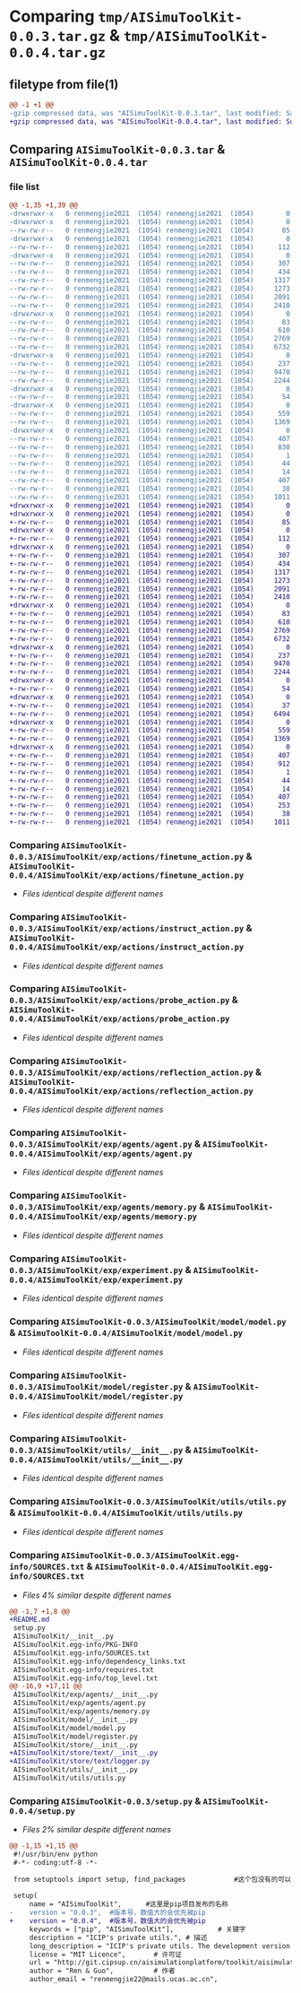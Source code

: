 # Comparing `tmp/AISimuToolKit-0.0.3.tar.gz` & `tmp/AISimuToolKit-0.0.4.tar.gz`

## filetype from file(1)

```diff
@@ -1 +1 @@
-gzip compressed data, was "AISimuToolKit-0.0.3.tar", last modified: Sat Apr 22 08:42:21 2023, max compression
+gzip compressed data, was "AISimuToolKit-0.0.4.tar", last modified: Sun Apr 23 08:52:11 2023, max compression
```

## Comparing `AISimuToolKit-0.0.3.tar` & `AISimuToolKit-0.0.4.tar`

### file list

```diff
@@ -1,35 +1,39 @@
-drwxrwxr-x   0 renmengjie2021  (1054) renmengjie2021  (1054)        0 2023-04-22 08:42:21.170009 AISimuToolKit-0.0.3/
-drwxrwxr-x   0 renmengjie2021  (1054) renmengjie2021  (1054)        0 2023-04-22 08:42:21.166010 AISimuToolKit-0.0.3/AISimuToolKit/
--rw-rw-r--   0 renmengjie2021  (1054) renmengjie2021  (1054)       85 2023-04-22 08:15:55.000000 AISimuToolKit-0.0.3/AISimuToolKit/__init__.py
-drwxrwxr-x   0 renmengjie2021  (1054) renmengjie2021  (1054)        0 2023-04-22 08:42:21.166010 AISimuToolKit-0.0.3/AISimuToolKit/exp/
--rw-rw-r--   0 renmengjie2021  (1054) renmengjie2021  (1054)      112 2023-04-22 08:15:55.000000 AISimuToolKit-0.0.3/AISimuToolKit/exp/__init__.py
-drwxrwxr-x   0 renmengjie2021  (1054) renmengjie2021  (1054)        0 2023-04-22 08:42:21.166010 AISimuToolKit-0.0.3/AISimuToolKit/exp/actions/
--rw-rw-r--   0 renmengjie2021  (1054) renmengjie2021  (1054)      307 2023-04-22 08:15:55.000000 AISimuToolKit-0.0.3/AISimuToolKit/exp/actions/__init__.py
--rw-rw-r--   0 renmengjie2021  (1054) renmengjie2021  (1054)      434 2023-04-22 08:28:12.000000 AISimuToolKit-0.0.3/AISimuToolKit/exp/actions/base_action.py
--rw-rw-r--   0 renmengjie2021  (1054) renmengjie2021  (1054)     1317 2023-04-22 08:28:12.000000 AISimuToolKit-0.0.3/AISimuToolKit/exp/actions/finetune_action.py
--rw-rw-r--   0 renmengjie2021  (1054) renmengjie2021  (1054)     1273 2023-04-22 08:28:12.000000 AISimuToolKit-0.0.3/AISimuToolKit/exp/actions/instruct_action.py
--rw-rw-r--   0 renmengjie2021  (1054) renmengjie2021  (1054)     2091 2023-04-22 08:28:12.000000 AISimuToolKit-0.0.3/AISimuToolKit/exp/actions/probe_action.py
--rw-rw-r--   0 renmengjie2021  (1054) renmengjie2021  (1054)     2410 2023-04-22 08:28:12.000000 AISimuToolKit-0.0.3/AISimuToolKit/exp/actions/reflection_action.py
-drwxrwxr-x   0 renmengjie2021  (1054) renmengjie2021  (1054)        0 2023-04-22 08:42:21.166010 AISimuToolKit-0.0.3/AISimuToolKit/exp/agents/
--rw-rw-r--   0 renmengjie2021  (1054) renmengjie2021  (1054)       83 2023-04-22 08:15:55.000000 AISimuToolKit-0.0.3/AISimuToolKit/exp/agents/__init__.py
--rw-rw-r--   0 renmengjie2021  (1054) renmengjie2021  (1054)      610 2023-04-22 08:28:12.000000 AISimuToolKit-0.0.3/AISimuToolKit/exp/agents/agent.py
--rw-rw-r--   0 renmengjie2021  (1054) renmengjie2021  (1054)     2769 2023-04-22 08:15:55.000000 AISimuToolKit-0.0.3/AISimuToolKit/exp/agents/memory.py
--rw-rw-r--   0 renmengjie2021  (1054) renmengjie2021  (1054)     6732 2023-04-22 08:28:12.000000 AISimuToolKit-0.0.3/AISimuToolKit/exp/experiment.py
-drwxrwxr-x   0 renmengjie2021  (1054) renmengjie2021  (1054)        0 2023-04-22 08:42:21.170009 AISimuToolKit-0.0.3/AISimuToolKit/model/
--rw-rw-r--   0 renmengjie2021  (1054) renmengjie2021  (1054)      237 2023-04-22 08:15:55.000000 AISimuToolKit-0.0.3/AISimuToolKit/model/__init__.py
--rw-rw-r--   0 renmengjie2021  (1054) renmengjie2021  (1054)     9470 2023-04-22 08:28:12.000000 AISimuToolKit-0.0.3/AISimuToolKit/model/model.py
--rw-rw-r--   0 renmengjie2021  (1054) renmengjie2021  (1054)     2244 2023-04-22 08:28:12.000000 AISimuToolKit-0.0.3/AISimuToolKit/model/register.py
-drwxrwxr-x   0 renmengjie2021  (1054) renmengjie2021  (1054)        0 2023-04-22 08:42:21.170009 AISimuToolKit-0.0.3/AISimuToolKit/store/
--rw-rw-r--   0 renmengjie2021  (1054) renmengjie2021  (1054)       54 2023-04-22 08:15:55.000000 AISimuToolKit-0.0.3/AISimuToolKit/store/__init__.py
-drwxrwxr-x   0 renmengjie2021  (1054) renmengjie2021  (1054)        0 2023-04-22 08:42:21.170009 AISimuToolKit-0.0.3/AISimuToolKit/utils/
--rw-rw-r--   0 renmengjie2021  (1054) renmengjie2021  (1054)      559 2023-04-22 08:15:55.000000 AISimuToolKit-0.0.3/AISimuToolKit/utils/__init__.py
--rw-rw-r--   0 renmengjie2021  (1054) renmengjie2021  (1054)     1369 2023-04-22 08:15:55.000000 AISimuToolKit-0.0.3/AISimuToolKit/utils/utils.py
-drwxrwxr-x   0 renmengjie2021  (1054) renmengjie2021  (1054)        0 2023-04-22 08:42:21.166010 AISimuToolKit-0.0.3/AISimuToolKit.egg-info/
--rw-rw-r--   0 renmengjie2021  (1054) renmengjie2021  (1054)      407 2023-04-22 08:42:21.000000 AISimuToolKit-0.0.3/AISimuToolKit.egg-info/PKG-INFO
--rw-rw-r--   0 renmengjie2021  (1054) renmengjie2021  (1054)      830 2023-04-22 08:42:21.000000 AISimuToolKit-0.0.3/AISimuToolKit.egg-info/SOURCES.txt
--rw-rw-r--   0 renmengjie2021  (1054) renmengjie2021  (1054)        1 2023-04-22 08:42:21.000000 AISimuToolKit-0.0.3/AISimuToolKit.egg-info/dependency_links.txt
--rw-rw-r--   0 renmengjie2021  (1054) renmengjie2021  (1054)       44 2023-04-22 08:42:21.000000 AISimuToolKit-0.0.3/AISimuToolKit.egg-info/requires.txt
--rw-rw-r--   0 renmengjie2021  (1054) renmengjie2021  (1054)       14 2023-04-22 08:42:21.000000 AISimuToolKit-0.0.3/AISimuToolKit.egg-info/top_level.txt
--rw-rw-r--   0 renmengjie2021  (1054) renmengjie2021  (1054)      407 2023-04-22 08:42:21.170009 AISimuToolKit-0.0.3/PKG-INFO
--rw-rw-r--   0 renmengjie2021  (1054) renmengjie2021  (1054)       38 2023-04-22 08:42:21.170009 AISimuToolKit-0.0.3/setup.cfg
--rw-rw-r--   0 renmengjie2021  (1054) renmengjie2021  (1054)     1011 2023-04-22 08:42:20.000000 AISimuToolKit-0.0.3/setup.py
+drwxrwxr-x   0 renmengjie2021  (1054) renmengjie2021  (1054)        0 2023-04-23 08:52:11.789602 AISimuToolKit-0.0.4/
+drwxrwxr-x   0 renmengjie2021  (1054) renmengjie2021  (1054)        0 2023-04-23 08:52:11.789602 AISimuToolKit-0.0.4/AISimuToolKit/
+-rw-rw-r--   0 renmengjie2021  (1054) renmengjie2021  (1054)       85 2023-04-22 08:15:55.000000 AISimuToolKit-0.0.4/AISimuToolKit/__init__.py
+drwxrwxr-x   0 renmengjie2021  (1054) renmengjie2021  (1054)        0 2023-04-23 08:52:11.789602 AISimuToolKit-0.0.4/AISimuToolKit/exp/
+-rw-rw-r--   0 renmengjie2021  (1054) renmengjie2021  (1054)      112 2023-04-22 08:15:55.000000 AISimuToolKit-0.0.4/AISimuToolKit/exp/__init__.py
+drwxrwxr-x   0 renmengjie2021  (1054) renmengjie2021  (1054)        0 2023-04-23 08:52:11.789602 AISimuToolKit-0.0.4/AISimuToolKit/exp/actions/
+-rw-rw-r--   0 renmengjie2021  (1054) renmengjie2021  (1054)      307 2023-04-22 08:15:55.000000 AISimuToolKit-0.0.4/AISimuToolKit/exp/actions/__init__.py
+-rw-rw-r--   0 renmengjie2021  (1054) renmengjie2021  (1054)      434 2023-04-22 08:28:12.000000 AISimuToolKit-0.0.4/AISimuToolKit/exp/actions/base_action.py
+-rw-rw-r--   0 renmengjie2021  (1054) renmengjie2021  (1054)     1317 2023-04-22 08:28:12.000000 AISimuToolKit-0.0.4/AISimuToolKit/exp/actions/finetune_action.py
+-rw-rw-r--   0 renmengjie2021  (1054) renmengjie2021  (1054)     1273 2023-04-22 08:28:12.000000 AISimuToolKit-0.0.4/AISimuToolKit/exp/actions/instruct_action.py
+-rw-rw-r--   0 renmengjie2021  (1054) renmengjie2021  (1054)     2091 2023-04-22 08:28:12.000000 AISimuToolKit-0.0.4/AISimuToolKit/exp/actions/probe_action.py
+-rw-rw-r--   0 renmengjie2021  (1054) renmengjie2021  (1054)     2410 2023-04-22 08:28:12.000000 AISimuToolKit-0.0.4/AISimuToolKit/exp/actions/reflection_action.py
+drwxrwxr-x   0 renmengjie2021  (1054) renmengjie2021  (1054)        0 2023-04-23 08:52:11.789602 AISimuToolKit-0.0.4/AISimuToolKit/exp/agents/
+-rw-rw-r--   0 renmengjie2021  (1054) renmengjie2021  (1054)       83 2023-04-22 08:15:55.000000 AISimuToolKit-0.0.4/AISimuToolKit/exp/agents/__init__.py
+-rw-rw-r--   0 renmengjie2021  (1054) renmengjie2021  (1054)      610 2023-04-22 08:28:12.000000 AISimuToolKit-0.0.4/AISimuToolKit/exp/agents/agent.py
+-rw-rw-r--   0 renmengjie2021  (1054) renmengjie2021  (1054)     2769 2023-04-22 08:15:55.000000 AISimuToolKit-0.0.4/AISimuToolKit/exp/agents/memory.py
+-rw-rw-r--   0 renmengjie2021  (1054) renmengjie2021  (1054)     6732 2023-04-22 08:28:12.000000 AISimuToolKit-0.0.4/AISimuToolKit/exp/experiment.py
+drwxrwxr-x   0 renmengjie2021  (1054) renmengjie2021  (1054)        0 2023-04-23 08:52:11.789602 AISimuToolKit-0.0.4/AISimuToolKit/model/
+-rw-rw-r--   0 renmengjie2021  (1054) renmengjie2021  (1054)      237 2023-04-23 08:27:14.000000 AISimuToolKit-0.0.4/AISimuToolKit/model/__init__.py
+-rw-rw-r--   0 renmengjie2021  (1054) renmengjie2021  (1054)     9470 2023-04-22 08:28:12.000000 AISimuToolKit-0.0.4/AISimuToolKit/model/model.py
+-rw-rw-r--   0 renmengjie2021  (1054) renmengjie2021  (1054)     2244 2023-04-22 08:28:12.000000 AISimuToolKit-0.0.4/AISimuToolKit/model/register.py
+drwxrwxr-x   0 renmengjie2021  (1054) renmengjie2021  (1054)        0 2023-04-23 08:52:11.789602 AISimuToolKit-0.0.4/AISimuToolKit/store/
+-rw-rw-r--   0 renmengjie2021  (1054) renmengjie2021  (1054)       54 2023-04-22 08:15:55.000000 AISimuToolKit-0.0.4/AISimuToolKit/store/__init__.py
+drwxrwxr-x   0 renmengjie2021  (1054) renmengjie2021  (1054)        0 2023-04-23 08:52:11.789602 AISimuToolKit-0.0.4/AISimuToolKit/store/text/
+-rw-rw-r--   0 renmengjie2021  (1054) renmengjie2021  (1054)       37 2023-04-23 08:48:25.000000 AISimuToolKit-0.0.4/AISimuToolKit/store/text/__init__.py
+-rw-rw-r--   0 renmengjie2021  (1054) renmengjie2021  (1054)     6494 2023-04-22 08:15:55.000000 AISimuToolKit-0.0.4/AISimuToolKit/store/text/logger.py
+drwxrwxr-x   0 renmengjie2021  (1054) renmengjie2021  (1054)        0 2023-04-23 08:52:11.789602 AISimuToolKit-0.0.4/AISimuToolKit/utils/
+-rw-rw-r--   0 renmengjie2021  (1054) renmengjie2021  (1054)      559 2023-04-22 08:15:55.000000 AISimuToolKit-0.0.4/AISimuToolKit/utils/__init__.py
+-rw-rw-r--   0 renmengjie2021  (1054) renmengjie2021  (1054)     1369 2023-04-22 08:15:55.000000 AISimuToolKit-0.0.4/AISimuToolKit/utils/utils.py
+drwxrwxr-x   0 renmengjie2021  (1054) renmengjie2021  (1054)        0 2023-04-23 08:52:11.789602 AISimuToolKit-0.0.4/AISimuToolKit.egg-info/
+-rw-rw-r--   0 renmengjie2021  (1054) renmengjie2021  (1054)      407 2023-04-23 08:52:11.000000 AISimuToolKit-0.0.4/AISimuToolKit.egg-info/PKG-INFO
+-rw-rw-r--   0 renmengjie2021  (1054) renmengjie2021  (1054)      912 2023-04-23 08:52:11.000000 AISimuToolKit-0.0.4/AISimuToolKit.egg-info/SOURCES.txt
+-rw-rw-r--   0 renmengjie2021  (1054) renmengjie2021  (1054)        1 2023-04-23 08:52:11.000000 AISimuToolKit-0.0.4/AISimuToolKit.egg-info/dependency_links.txt
+-rw-rw-r--   0 renmengjie2021  (1054) renmengjie2021  (1054)       44 2023-04-23 08:52:11.000000 AISimuToolKit-0.0.4/AISimuToolKit.egg-info/requires.txt
+-rw-rw-r--   0 renmengjie2021  (1054) renmengjie2021  (1054)       14 2023-04-23 08:52:11.000000 AISimuToolKit-0.0.4/AISimuToolKit.egg-info/top_level.txt
+-rw-rw-r--   0 renmengjie2021  (1054) renmengjie2021  (1054)      407 2023-04-23 08:52:11.789602 AISimuToolKit-0.0.4/PKG-INFO
+-rw-rw-r--   0 renmengjie2021  (1054) renmengjie2021  (1054)      253 2023-04-23 08:50:31.000000 AISimuToolKit-0.0.4/README.md
+-rw-rw-r--   0 renmengjie2021  (1054) renmengjie2021  (1054)       38 2023-04-23 08:52:11.789602 AISimuToolKit-0.0.4/setup.cfg
+-rw-rw-r--   0 renmengjie2021  (1054) renmengjie2021  (1054)     1011 2023-04-23 08:52:08.000000 AISimuToolKit-0.0.4/setup.py
```

### Comparing `AISimuToolKit-0.0.3/AISimuToolKit/exp/actions/finetune_action.py` & `AISimuToolKit-0.0.4/AISimuToolKit/exp/actions/finetune_action.py`

 * *Files identical despite different names*

### Comparing `AISimuToolKit-0.0.3/AISimuToolKit/exp/actions/instruct_action.py` & `AISimuToolKit-0.0.4/AISimuToolKit/exp/actions/instruct_action.py`

 * *Files identical despite different names*

### Comparing `AISimuToolKit-0.0.3/AISimuToolKit/exp/actions/probe_action.py` & `AISimuToolKit-0.0.4/AISimuToolKit/exp/actions/probe_action.py`

 * *Files identical despite different names*

### Comparing `AISimuToolKit-0.0.3/AISimuToolKit/exp/actions/reflection_action.py` & `AISimuToolKit-0.0.4/AISimuToolKit/exp/actions/reflection_action.py`

 * *Files identical despite different names*

### Comparing `AISimuToolKit-0.0.3/AISimuToolKit/exp/agents/agent.py` & `AISimuToolKit-0.0.4/AISimuToolKit/exp/agents/agent.py`

 * *Files identical despite different names*

### Comparing `AISimuToolKit-0.0.3/AISimuToolKit/exp/agents/memory.py` & `AISimuToolKit-0.0.4/AISimuToolKit/exp/agents/memory.py`

 * *Files identical despite different names*

### Comparing `AISimuToolKit-0.0.3/AISimuToolKit/exp/experiment.py` & `AISimuToolKit-0.0.4/AISimuToolKit/exp/experiment.py`

 * *Files identical despite different names*

### Comparing `AISimuToolKit-0.0.3/AISimuToolKit/model/model.py` & `AISimuToolKit-0.0.4/AISimuToolKit/model/model.py`

 * *Files identical despite different names*

### Comparing `AISimuToolKit-0.0.3/AISimuToolKit/model/register.py` & `AISimuToolKit-0.0.4/AISimuToolKit/model/register.py`

 * *Files identical despite different names*

### Comparing `AISimuToolKit-0.0.3/AISimuToolKit/utils/__init__.py` & `AISimuToolKit-0.0.4/AISimuToolKit/utils/__init__.py`

 * *Files identical despite different names*

### Comparing `AISimuToolKit-0.0.3/AISimuToolKit/utils/utils.py` & `AISimuToolKit-0.0.4/AISimuToolKit/utils/utils.py`

 * *Files identical despite different names*

### Comparing `AISimuToolKit-0.0.3/AISimuToolKit.egg-info/SOURCES.txt` & `AISimuToolKit-0.0.4/AISimuToolKit.egg-info/SOURCES.txt`

 * *Files 4% similar despite different names*

```diff
@@ -1,7 +1,8 @@
+README.md
 setup.py
 AISimuToolKit/__init__.py
 AISimuToolKit.egg-info/PKG-INFO
 AISimuToolKit.egg-info/SOURCES.txt
 AISimuToolKit.egg-info/dependency_links.txt
 AISimuToolKit.egg-info/requires.txt
 AISimuToolKit.egg-info/top_level.txt
@@ -16,9 +17,11 @@
 AISimuToolKit/exp/agents/__init__.py
 AISimuToolKit/exp/agents/agent.py
 AISimuToolKit/exp/agents/memory.py
 AISimuToolKit/model/__init__.py
 AISimuToolKit/model/model.py
 AISimuToolKit/model/register.py
 AISimuToolKit/store/__init__.py
+AISimuToolKit/store/text/__init__.py
+AISimuToolKit/store/text/logger.py
 AISimuToolKit/utils/__init__.py
 AISimuToolKit/utils/utils.py
```

### Comparing `AISimuToolKit-0.0.3/setup.py` & `AISimuToolKit-0.0.4/setup.py`

 * *Files 2% similar despite different names*

```diff
@@ -1,15 +1,15 @@
 #!/usr/bin/env python
 #-*- coding:utf-8 -*-
 
 from setuptools import setup, find_packages            #这个包没有的可以pip一下
 
 setup(
     name = "AISimuToolKit",      #这里是pip项目发布的名称
-    version = "0.0.3",  #版本号，数值大的会优先被pip
+    version = "0.0.4",  #版本号，数值大的会优先被pip
     keywords = ["pip", "AISimuToolKit"],			# 关键字
     description = "ICIP's private utils.",	# 描述
     long_description = "ICIP's private utils. The development version will be released when it is sufficiently refined",
     license = "MIT Licence",		# 许可证
     url = "http://git.cipsup.cn/aisimulationplatform/toolkit/aisimulation",     #项目相关文件地址，一般是github项目地址即可
     author = "Ren & Guo",			# 作者
     author_email = "renmengjie22@mails.ucas.ac.cn",
```

